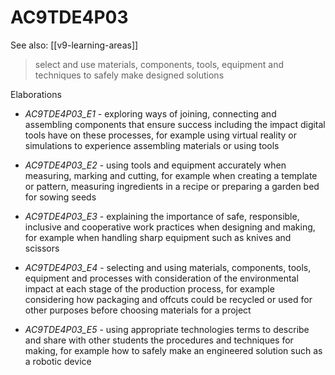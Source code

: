 
# AC9TDE4P03 

See also: [[v9-learning-areas]]

> select and use materials, components, tools, equipment and techniques to safely make designed solutions

Elaborations


- _AC9TDE4P03_E1_ - exploring ways of joining, connecting and assembling components that ensure success including the impact digital tools have on these processes, for example using virtual reality or simulations to experience assembling materials or using tools

- _AC9TDE4P03_E2_ - using tools and equipment accurately when measuring, marking and cutting, for example when creating a template or pattern, measuring ingredients in a recipe or preparing a garden bed for sowing seeds

- _AC9TDE4P03_E3_ - explaining the importance of safe, responsible, inclusive and cooperative work practices when designing and making, for example when handling sharp equipment such as knives and scissors

- _AC9TDE4P03_E4_ - selecting and using materials, components, tools, equipment and processes with consideration of the environmental impact at each stage of the production process, for example considering how packaging and offcuts could be recycled or used for other purposes before choosing materials for a project

- _AC9TDE4P03_E5_ - using appropriate technologies terms to describe and share with other students the procedures and techniques for making, for example how to safely make an engineered solution such as a robotic device
